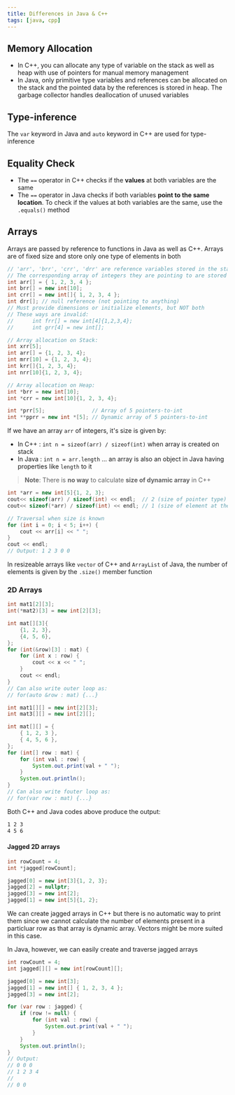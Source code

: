 ```yaml
---
title: Differences in Java & C++
tags: [java, cpp]
---
```


## Memory Allocation

- In C++, you can allocate any type of variable on the stack as well as heap with use of pointers for manual memory management
- In Java, only primitive type variables and references can be allocated on the stack and the pointed data by the references is stored in heap. The garbage collector handles deallocation of unused variables

## Type-inference

The `var` keyword in Java and `auto` keyword in C++ are used for type-inference

## Equality Check

- The `==` operator in C++ checks if the **values** at both variables are the same
- The `==` operator in Java checks if both variables **point to the same location**. To check if the values at both variables are the same, use the `.equals()` method

## Arrays

Arrays are passed by reference to functions in Java as well as C++. Arrays are of fixed size and store only one type of elements in both

```java title="Arrays in Java"
// 'arr', 'brr', 'crr', 'drr' are reference variables stored in the stack
// The corresponding array of integers they are pointing to are stored in the heap
int arr[] = { 1, 2, 3, 4 };
int brr[] = new int[10];
int crr[] = new int[]{ 1, 2, 3, 4 };
int drr[]; // null reference (not pointing to anything)
// Must provide dimensions or initialize elements, but NOT both
// These ways are invalid:
//      int frr[] = new int[4]{1,2,3,4};
//      int grr[4] = new int[];
```

```cpp title="Arrays in C++"
// Array allocation on Stack:
int xrr[5];
int arr[] = {1, 2, 3, 4};
int mrr[10] = {1, 2, 3, 4};
int krr[]{1, 2, 3, 4};
int nrr[10]{1, 2, 3, 4};

// Array allocation on Heap:
int *brr = new int[10];
int *crr = new int[10]{1, 2, 3, 4};

int *prr[5];               // Array of 5 pointers-to-int
int **pprr = new int *[5]; // Dynamic array of 5 pointers-to-int
```

If we have an array `arr` of integers, it's size is given by:

- In C++ : `int n = sizeof(arr) / sizeof(int)` when array is created on stack
- In Java : `int n = arr.length` ... an array is also an object in Java having properties like `length` to it

> **Note**: There is **no way** to calculate **size of dynamic array** in C++

```cpp title="C++ Dynamic array traversal"
int *arr = new int[5]{1, 2, 3};
cout<< sizeof(arr) / sizeof(int) << endl;  // 2 (size of pointer type)
cout<< sizeof(*arr) / sizeof(int) << endl; // 1 (size of element at the address it pointed to)

// Traversal when size is known
for (int i = 0; i < 5; i++) {
    cout << arr[i] << " ";
}
cout << endl;
// Output: 1 2 3 0 0
```

In resizeable arrays like `vector` of C++ and `ArrayList` of Java, the number of elements is given by the `.size()` member function

### 2D Arrays

```cpp title="2D array in C++"
int mat1[2][3];
int(*mat2)[3] = new int[2][3];

int mat[][3]{
    {1, 2, 3},
    {4, 5, 6},
};
for (int(&row)[3] : mat) {
    for (int x : row) {
        cout << x << " ";
    }
    cout << endl;
}
// Can also write outer loop as:
// for(auto &row : mat) {...}
```

```java title="2D array in Java"
int mat1[][] = new int[2][3];
int mat3[][] = new int[2][];

int mat[][] = {
    { 1, 2, 3 },
    { 4, 5, 6 },
};
for (int[] row : mat) {
    for (int val : row) {
        System.out.print(val + " ");
    }
    System.out.println();
}
// Can also write fouter loop as:
// for(var row : mat) {...}
```

Both C++ and Java codes above produce the output:

```txt
1 2 3
4 5 6
```

#### Jagged 2D arrays

```cpp title="Jagged 2D array in C++"
int rowCount = 4;
int *jagged[rowCount];

jagged[0] = new int[3]{1, 2, 3};
jagged[2] = nullptr;
jagged[3] = new int[2];
jagged[1] = new int[5]{1, 2};
```

We can create jagged arrays in C++ but there is no automatic way to print them since we cannot calculate the number of elements present in a particluar row as that array is dynamic array. Vectors might be more suited in this case.

In Java, however, we can easily create and traverse jagged arrays

```java title="Jagged 2D array in Java"
int rowCount = 4;
int jagged[][] = new int[rowCount][];

jagged[0] = new int[3];
jagged[1] = new int[] { 1, 2, 3, 4 };
jagged[3] = new int[2];

for (var row : jagged) {
    if (row != null) {
        for (int val : row) {
            System.out.print(val + " ");
        }
    }
    System.out.println();
}
// Output:
// 0 0 0
// 1 2 3 4
//
// 0 0
```
